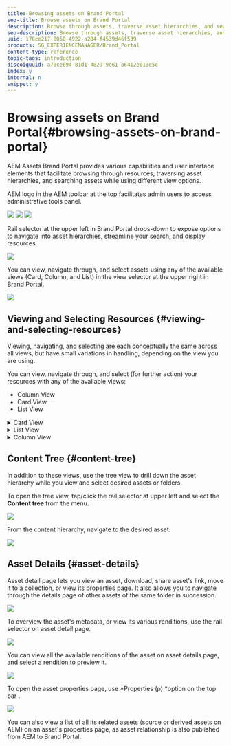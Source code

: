 ```yaml
---
title: Browsing assets on Brand Portal
seo-title: Browse assets on Brand Portal
description: Browse through assets, traverse asset hierarchies, and search assets, using different view options and UI elements on Brand Portal.
seo-description: Browse through assets, traverse asset hierarchies, and search assets, using different view options and UI elements on Brand Portal.
uuid: 178ce217-0050-4922-a204-f4539d46f539
products: SG_EXPERIENCEMANAGER/Brand_Portal
content-type: reference
topic-tags: introduction
discoiquuid: a70ce694-81d1-4829-9e61-b6412e013e5c
index: y
internal: n
snippet: y
---
```


# Browsing assets on Brand Portal{#browsing-assets-on-brand-portal}

AEM Assets Brand Portal provides various capabilities and user interface elements that facilitate browsing through resources, traversing asset hierarchies, and searching assets while using different view options.

AEM logo in the AEM toolbar at the top facilitates admin users to access administrative tools panel.

![](assets/aemlogo-2.png) ![](assets/admin-tools-panel-2.png) ![](assets/bp_subheader.png)

Rail selector at the upper left in Brand Portal drops-down to expose options to navigate into asset hierarchies, streamline your search, and display resources.

![](assets/siderail-1.png)

You can view, navigate through, and select assets using any of the available views (Card, Column, and List) in the view selector at the upper right in Brand Portal.

![](assets/viewselector.png)

## Viewing and Selecting Resources {#viewing-and-selecting-resources}

Viewing, navigating, and selecting are each conceptually the same across all views, but have small variations in handling, depending on the view you are using.

You can view, navigate through, and select (for further action) your resources with any of the available views:

* Column View
* Card View  
* List View

<details>
 <summary>Card View</summary>
 <img imageRotate="0" src="assets/card-view.png" />
 <p>Card view displays information cards for each item at the current level. These cards provide 
  <g class="gr_ gr_15 gr-alert gr_gramm gr_inline_cards gr_run_anim Grammar only-ins replaceWithoutSep" data-gr-id="15" id="15">
   following
  </g> details:</p> 
 <ul> 
  <li>A visual representation of the asset/folder.</li> 
  <li>Type </li> 
  <li>Title</li> 
  <li>Name</li> 
  <li>Date and time when 
   <g class="gr_ gr_17 gr-alert gr_gramm gr_inline_cards gr_run_anim Grammar only-ins doubleReplace replaceWithoutSep" data-gr-id="17" id="17">
    asset
   </g> was published to Brand Portal from AEM</li> 
  <li>Size </li> 
  <li>Dimensions</li> 
 </ul> 
 <p>You can navigate down the hierarchy by tapping/clicking cards (taking care to avoid the quick actions) or up again by using the <a href="https://helpx.adobe.com/experience-manager/6-5/sites/authoring/using/basic-handling.html#TheHeader" target="_blank">breadcrumbs in the header</a>.</p> 
 <img imageRotate="0" src="assets/cardquickactions.png" />
 <h3>Card view for non-admin users</h3>
 <p>Cards of folders, in Card View, display folder hierarchy information to non-admin users (Editor, Viewer, and Guest User). This functionality lets the users know the location of the folders, they are accessing, with respect to the parent hierarchy.</p> 
 <p>Folder hierarchy information is particularly helpful in differentiating the folders having names similar to other folders shared from a different folder hierarchy. If the non-admin users are not aware of the folder structure of the assets shared with them, assets /folders with similar names seem confusing.</p> 
 <ul> 
  <li>The paths shown on the respective cards are truncated to fit the card sizes. However, users can see the full path as a tool tipon hovering over the truncated path.</li> 
 </ul> 
 <img imageRotate="0" src="assets/folder-hierarchy1.png" />
 <p><strong>Overview option to view Asset Properties</strong></p> 
 <p>Overview option is available to non-admin users (Editors, Viewers, Guest users) to view Asset Properties of selected assets/folders. The Overview option is visible:</p> 
 <ol> 
  <li>In the toolbar at the top on selecting an asset/folder.</li> 
  <li>In the drop-down on selecting the Rail Selector.</li> 
 </ol> 
 <p>On selecting the Overview option while an asset/folder is selected, users can see the title, path, and time of asset creation. Whereas, on asset detail page selecting Overview option lets the users see metadata of the asset.</p> 
 <img imageRotate="0" src="assets/overview-option.png" />
 <img imageRotate="0" src="assets/overview-rail-selector.png" />
 <h3>View settings in card view</h3>
 <p>View Settings dialog opens on selecting View Settings from the view selector. It enables you to resize the asset thumbnails in the Card view. This way, you can personalize your view and control the number of thumbnails that is displayed.</p> 
 <img imageRotate="0" src="assets/cardviewsettings.png" />
</details>

<details>
 <summary>List View</summary>
 <img imageRotate="0" src="assets/list-view.png" />
 <p>The list view displays information for each resource at the current level. List view provides the following details:</p> 
 <ul> 
  <li>Thumbnail image of assets</li> 
  <li>Name</li> 
  <li>Title</li> 
  <li>Locale</li> 
  <li>Type</li> 
  <li>Dimension</li> 
  <li>Size</li> 
  <li>Rating</li> 
  <li>Folder path showing asset hierarchy<sup>*</sup> </li> 
  <li>Date of publishing the asset on Brand Portal</li> 
 </ul> 
 <p>* Path column lets you easily identify asset location in the folder hierarchy. You can navigate down the hierarchy by tapping/clicking the resource name, and back up by using the <a href="https://helpx.adobe.com/experience-manager/6-5/sites/authoring/using/basic-handling.html#TheHeader">breadcrumbs in the header</a>.</p> 
 <draft-comment lastModifiedBy="mgulati" lastModifiedDate="2018-08-17T03:12:05.096-0400" type="annotation">
  Removed:- "Selecting assets in list view To select all items in the list, use the checkbox at the upper left of the list. When all items in the list are selected, this check box appears checked. To deselect all, click or tap the checkbox. When only some items are selected, it appears with a minus sign. To select all, click or tap the checkbox. To deselect all, click or tap the checkbox again. You can change the order of items using the dotted vertical bar at the far right of each item in the list. Tap/click the vertical selection bar and drag the item to a new position in the list."
 </draft-comment>
 <h3>View settings in list view</h3>
 <p>List view shows asset <strong>Name</strong> as the first column by default. Additional information, such as asset Title, Locale, Type, Dimensions, Size, Rating, Publish status are also shown. However, you can select the columns to be shown using View Settings.</p> 
 <img imageRotate="0" src="assets/list-view-setting.png" />
</details>

<details>
 <summary>Column View</summary>
 <img imageRotate="0" src="assets/column-view.png" />
 <p>Use the column view to navigate a content tree through a series of cascading columns. This view helps you visualize and traverse the asset hierarchy.</p> 
 <p>Selecting a resource in the first (leftmost) column displays child resources in the second column to the right. Selecting a resource in the second column displays child resources in the third column to the right, and so on.</p> 
 <p>You can navigate up and down in the tree by tapping or clicking the resource name or the chevron to the right of the resource name.</p> 
 <ul> 
  <li>The resource name and chevron are highlighted when tapped or clicked.</li> 
  <li>Tapping or clicking the thumbnail selects the resource.</li> 
  <li>When selected, a check mark is overlaid on the thumbnail and the resource name is highlighted.</li> 
  <li>The details of the selected resource are shown in the final column.</li> 
 </ul> 
 <p>When an asset is selected in column view, visual representation of the asset is displayed in the final column along with the following details:</p> 
 <ul> 
  <li>Title</li> 
  <li>Name</li> 
  <li>Dimensions</li> 
  <li>Date and time when asset was published to Brand Portal from AEM</li> 
  <li>Size</li> 
  <li>Type</li> 
  <li>More Details option, to go on the details page of the asset</li> 
 </ul> 
</details>

<!--
Comment Type: draft

<h3>Selecting Resources</h3>
-->

<!--
Comment Type: draft

<p>Selecting a specific resource depends on a combination of the view and the device:</p>
-->

<!--
Comment Type: draft

<table border="1" cellpadding="1" cellspacing="0" width="100%">
<tbody>
<tr>
<td> </td>
<td>Select</td>
<td>Deselect</td>
</tr>
<tr>
<td>Column View<br /> </td>
<td>
<ul>
<li>Desktop:<br /> Mouseover, then use the check mark quick action</li>
<li>Mobile device:<br /> Tap the thumbnail</li>
</ul> </td>
<td>
<ul>
<li>Desktop:<br /> Click the thumbnail</li>
<li>Mobile device:<br /> Tap the thumbnail</li>
</ul> </td>
</tr>
<tr>
<td>Card View<br /> </td>
<td>
<ul>
<li>Desktop:<br /> Mouseover, then use the check mark quick action</li>
<li>Mobile device:<br /> Tap-and-hold the card</li>
</ul> </td>
<td>
<ul>
<li>Desktop:<br /> Click the card</li>
<li>Mobile device:<br /> Tap the card</li>
</ul> </td>
</tr>
<tr>
<td>List View</td>
<td>
<ul>
<li>Desktop:<br /> Mouseover, then use the check mark quick action</li>
<li>Mobile device:<br /> Tap the thumbnail</li>
</ul> </td>
<td>
<ul>
<li>Desktop:<br /> Click the thumbnail</li>
<li>Mobile device:<br /> Tap the thumbnail</li>
</ul> </td>
</tr>
</tbody>
</table>
-->

<!--
Comment Type: draft

<h4>Deselecting All</h4>
-->

<!--
Comment Type: draft

<p>In all cases, as you select items the count of the items selected is displayed at the upper right of the toolbar.</p>
<p>You can deselect all items and exit selection mode by clicking or tapping the X next to the count.</p>
-->

<!--
Comment Type: draft

<p>In all views, all items can be deselected by tapping escape on the keyboard if you are using a desktop device.</p>
-->

## Content Tree {#content-tree}

In addition to these views, use the tree view to drill down the asset hierarchy while you view and select desired assets or folders.

To open the tree view, tap/click the rail selector at upper left and select the **Content tree** from the menu.

![](assets/contenttree.png)

From the content hierarchy, navigate to the desired asset.

![](assets/content-tree.png)

## Asset Details {#asset-details}

Asset detail page lets you view an asset, download, share asset's link, move it to a collection, or view its properties page. It also allows you to navigate through the details page of other assets of the same folder in succession.

![](assets/asset-detail.png)

To overview the asset's metadata, or view its various renditions, use the rail selector on asset detail page.

![](assets/asset-overview.png)

You can view all the available renditions of the asset on asset details page, and select a rendition to preview it.

![](assets/renditions.png)

To open the asset properties page, use *Properties (p) *option on the top bar .

![](assets/asset-properties.png)

You can also view a list of all its related assets (source or derived assets on AEM) on an asset's properties page, as asset relationship is also published from AEM to Brand Portal.
